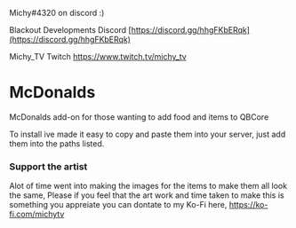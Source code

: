 Michy#4320 on discord :)

Blackout Developments Discord 
[https://discord.gg/hhgFKbERqk](https://discord.gg/hhgFKbERqk)

Michy_TV Twitch
https://www.twitch.tv/michy_tv

# McDonalds
McDonalds add-on for those wanting to add food and items to QBCore


To install ive made it easy to copy and paste them into your server, just add them into the paths listed.



### Support the artist ###

Alot of time went into making the images for the items to make them all look the same, Please if you feel that the art work and time taken
to make this is something you appreiate you can dontate to my Ko-Fi here, 
https://ko-fi.com/michytv
